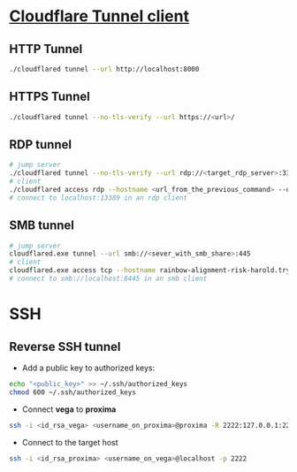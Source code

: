 # [Cloudflare Tunnel client](https://developers.cloudflare.com/cloudflare-one/connections/connect-apps/use_cases/)
## HTTP Tunnel
```sh
./cloudflared tunnel --url http://localhost:8000
```

## HTTPS Tunnel
```sh
./cloudflared tunnel --no-tls-verify --url https://<url>/
```

## RDP tunnel
```sh
# jump server
./cloudflared tunnel --no-tls-verify --url rdp://<target_rdp_server>:3389
# client
./cloudflared access rdp --hostname <url_from_the_previous_command> --url rdp://localhost:13389
# connect to localhost:13389 in an rdp client
```

## SMB tunnel
```sh
# jump server
cloudflared.exe tunnel --url smb://<sever_with_smb_share>:445
# client
cloudflared.exe access tcp --hostname rainbow-alignment-risk-harold.trycloudflare.com --url localhost:8445
# connect to smb://localhost:8445 in an smb client
```

# SSH
## Reverse SSH tunnel
  - Add a public key to authorized keys:
```sh
echo "<public_key>" >> ~/.ssh/authorized_keys
chmod 600 ~/.ssh/authorized_keys
```
  - Connect **vega** to **proxima**
```sh
ssh -i <id_rsa_vega> <username_on_proxima>@proxima -R 2222:127.0.0.1:22 # Listen on port TCP 2222 on proxima/localhost
```
  - Connect to the target host
```sh
ssh -i <id_rsa_proxima> <username_on_vega>@localhost -p 2222
```
